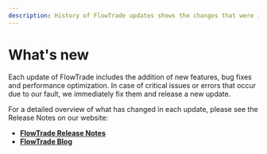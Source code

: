 ```yaml
---
description: History of FlowTrade updates shows the changes that were in each version.
---
```


# What's new

Each update of FlowTrade includes the addition of new features, bug fixes and performance optimization. In case of critical issues or errors that occur due to our fault, we immediately fix them and release a new update.

For a detailed overview of what has changed in each update, please see the Release Notes on our website:

* ****[**FlowTrade Release Notes**](https://www.flowtrade.com/release-notes)****
* ****[**FlowTrade Blog**](https://www.flowtrade.com/blog)****
